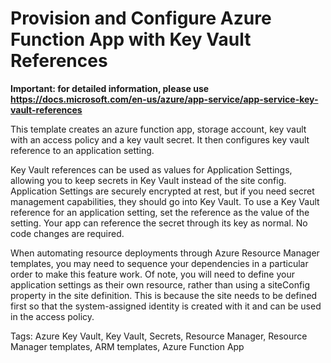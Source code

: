 # Provision and Configure Azure Function App with Key Vault References

**Important: for detailed information, please use https://docs.microsoft.com/en-us/azure/app-service/app-service-key-vault-references**

This template creates an azure function app, storage account, key vault with an access policy and a key vault secret. It then configures key vault reference to an application setting.

Key Vault references can be used as values for Application Settings, allowing you to keep secrets in Key Vault instead of the site config. Application Settings are securely encrypted at rest, but if you need secret management capabilities, they should go into Key Vault.
To use a Key Vault reference for an application setting, set the reference as the value of the setting. Your app can reference the secret through its key as normal. No code changes are required.

When automating resource deployments through Azure Resource Manager templates, you may need to sequence your dependencies in a particular order to make this feature work. Of note, you will need to define your application settings as their own resource, rather than using a siteConfig property in the site definition. This is because the site needs to be defined first so that the system-assigned identity is created with it and can be used in the access policy.

Tags: Azure Key Vault, Key Vault, Secrets, Resource Manager, Resource Manager templates, ARM templates, Azure Function App


